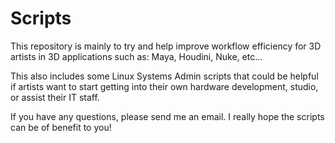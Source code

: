 # Scripts

This repository is mainly to try and help improve workflow efficiency for 3D artists in 3D applications such as: Maya, Houdini, Nuke, etc...

This also includes some Linux Systems Admin scripts that could be helpful if artists want to start getting into their own hardware development, studio, or assist their IT staff. 

If you have any questions, please send me an email. I really hope the scripts can be of benefit to you!